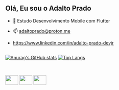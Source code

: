 ## Olá, Eu sou o Adalto Prado

- 👀 Estudo Desenvolvimento Mobile com Flutter

- 📫 adaltoprado@proton.me

- https://www.linkedin.com/in/adalto-prado-devjr

##

[![Anurag's GitHub stats](https://github-readme-stats.vercel.app/api?username=adaltoPrado)](https://github.com/anuraghazra/github-readme-stats) 
[![Top Langs](https://github-readme-stats.vercel.app/api/top-langs/?username=adaltoPrado&layout=compact)](https://github.com/adaltoPrado-readme-stats)


##

<div style="display: inline_block"><br>
  <img align="center" height="30" width="40" src="https://cdn.jsdelivr.net/gh/devicons/devicon/icons/linux/linux-original.svg" />
  <img align="center" height="30" width="40" src="https://cdn.jsdelivr.net/gh/devicons/devicon/icons/androidstudio/androidstudio-original.svg" />  
  <img align="center" height="30" width="40" src="https://cdn.jsdelivr.net/gh/devicons/devicon/icons/flutter/flutter-original.svg" /> 
</div>

  


         
          


       
          


